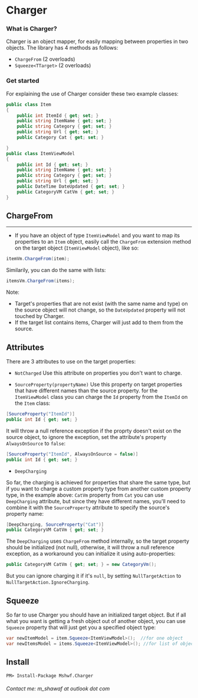 # Charger

### What is Charger?

Charger is an object mapper, for easily mapping between properties in two objects.
The library has 4 methods as follows:
* ````ChargeFrom```` (2 overloads)
* ````Squeeze<TTarget>```` (2 overloads)

### Get started

For explaining the use of Charger consider these two example classes:
```csharp
public class Item
{
    public int ItemId { get; set; }
    public string ItemName { get; set; }
    public string Category { get; set; }
    public string Url { get; set; }
    public Category Cat { get; set; }

}
public class ItemViewModel
{
    public int Id { get; set; }
    public string ItemName { get; set; }
    public string Category { get; set; }
    public string Url { get; set; }
    public DateTime DateUpdated { get; set; }
    public CategoryVM CatVm { get; set; }
}
```
## ChargeFrom
--------------
* If you have an object of type ````ItemViewModel```` and you want to map its properties to an ````Item```` object,
easily call the ````ChargeFrom```` extension method on the target object (````ItemViewModel```` object), like so:
```csharp
itemVm.ChargeFrom(item);
```
Similarily, you can do the same with lists:
```csharp
itemsVm.ChargeFrom(items);
```

Note:
* Target's properties that are not exist (with the same name and type) on the source object will not change, so the ````DateUpdated````
property will not touched by Charger.
* If the target list contains items, Charger will just add to them from the source.

Attributes
--------------
There are 3 attributes to use on the target properties:

* ````NotCharged````
Use this attribute on properties you don't want to charge.

* ````SourceProperty(propertyName)````
Use this property on target properties that have different names than the source property. for the ````ItemViewModel```` 
class you can charge the ````Id```` property from the ````ItemId```` on the ````Item```` class:

```csharp
[SourceProperty("ItemId")]
public int Id { get; set; }
```
It will throw a null reference exception if the proprty doesn't exist on the source object, to ignore the exception,
set the attribute's property ````AlwaysOnSource```` to ````false````:
```csharp
[SourceProperty("ItemId", AlwaysOnSource = false)]
public int Id { get; set; }
```
* ````DeepCharging````

So far, the charging is achieved for properties that share the same type, but if you want to charge a custom property type
from another custom property type, in the example above: 
```CatVm``` property from ```Cat```
you can use ```DeepCharging``` attribute, but since they have different names, you'll need to combine it with the ```SourceProperty``` attribute to specify the source's property name:
```csharp
[DeepCharging, SourceProperty("Cat")]
public CategoryVM CatVm { get; set; }
```
The ```DeepCharging``` uses ```ChargeFrom``` method internally, so the target property should be initialized (not null),
otherwise, it will throw a null reference exception, as a workaround you can initialize it using auto-properties:
```csharp
public CategoryVM CatVm { get; set; } = new CategoryVm();
```
But you can ignore charging it if it's ```null```, by setting ```NullTargetAction``` to ```NullTargetAction.IgnoreCharging```.

## Squeeze
So far to use Charger you should have an initialized target object.
But if all what you want is getting a fresh object out of another object, you can use ```Squeeze``` property that will just
get you a specified object type:

```csharp
var newItemModel = item.Squeeze<ItemViewModel>();  //for one object
var newItemsModel = items.Squeeze<ItemViewModel>(); //for list of objects
```

## Install
```PM> Install-Package Mshwf.Charger```

###### Contact me: m_shawaf at outlook dot com
